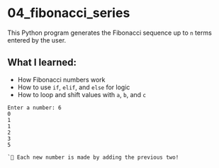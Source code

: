 # 04_fibonacci_series

This Python program generates the Fibonacci sequence up to `n` terms entered by the user.

## What I learned:
- How Fibonacci numbers work
- How to use `if`, `elif`, and `else` for logic
- How to loop and shift values with `a`, `b`, and `c`

```## Example output:
Enter a number: 6
0
1
1
2
3
5

`🧠 Each new number is made by adding the previous two!




